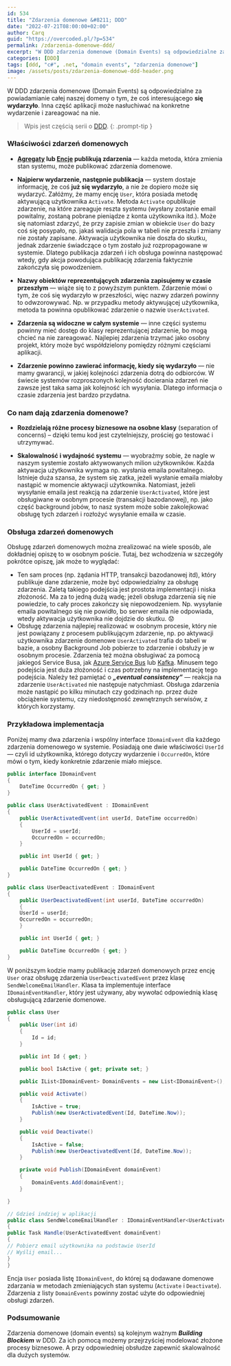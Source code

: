```yaml
---
id: 534
title: "Zdarzenia domenowe &#8211; DDD"
date: "2022-07-21T08:00:00+02:00"
author: Carq
guid: "https://overcoded.pl/?p=534"
permalink: /zdarzenia-domenowe-ddd/
excerpt: "W DDD zdarzenia domenowe (Domain Events) są odpowiedzialne za powiadamianie całej naszej domeny o tym, że coś interesującego wydarzyło się. Inna część aplikacji może nasłuchiwać na konkretne wydarzenie i zareagować na nie."
categories: [DDD]
tags: [ddd, "c#", .net, "domain events", "zdarzenia domenowe"]
image: /assets/posts/zdarzenia-domenowe-ddd-header.png
---
```


W DDD zdarzenia domenowe (Domain Events) są odpowiedzialne za powiadamianie całej naszej domeny o tym, że coś interesującego **się wydarzyło**. Inna część aplikacji może nasłuchiwać na konkretne wydarzenie i zareagować na nie.

<!-- prettier-ignore-start  -->
> Wpis jest częścią serii o [DDD](/ddd/).
{: .prompt-tip }
<!-- prettier-ignore-end  -->

### Właściwości zdarzeń domenowych

- **[Agregaty](/agregat-ddd/) lub [Encje](/encje-podstawy-ddd/) publikują zdarzenia** — każda metoda, która zmienia stan systemu, może publikować zdarzenia domenowe.

- **Najpierw wydarzenie, następnie publikacja** — system dostaje informację, że coś **już się wydarzyło**, a nie że dopiero może się wydarzyć. Załóżmy, że mamy encję `User`, która posiada metodę aktywującą użytkownika `Activate`. Metoda `Activate` opublikuje zdarzenie, na które zareaguje reszta systemu (wysłany zostanie email powitalny, zostaną pobrane pieniądze z konta użytkownika itd.). Może się natomiast zdarzyć, że przy zapisie zmian w obiekcie `User` do bazy coś się posypało, np. jakaś walidacja pola w tabeli nie przeszła i zmiany nie zostały zapisane. Aktywacja użytkownika nie doszła do skutku, jednak zdarzenie świadczące o tym zostało już rozpropagowane w systemie. Dlatego publikacja zdarzeń i ich obsługa powinna następować wtedy, gdy akcja powodująca publikację zdarzenia faktycznie zakończyła się powodzeniem.

- **Nazwy obiektów reprezentujących zdarzenia zapisujemy w czasie przeszłym** — wiąże się to z powyższym punktem. Zdarzenie mówi o tym, że coś się wydarzyło w przeszłości, więc nazwy zdarzeń powinny to odwzorowywać. Np. w przypadku metody aktywującej użytkownika, metoda ta powinna opublikować zdarzenie o nazwie `UserActivated`.

- **Zdarzenia są widoczne w całym systemie** — inne części systemu powinny mieć dostęp do klasy reprezentującej zdarzenie, bo mogą chcieć na nie zareagować. Najlepiej zdarzenia trzymać jako osobny projekt, który może być współdzielony pomiędzy różnymi częściami aplikacji.

- **Zdarzenie powinno zawierać informację, kiedy się wydarzyło** — nie mamy gwarancji, w jakiej kolejności zdarzenia dotrą do odbiorców. W świecie systemów rozproszonych kolejność docierania zdarzeń nie zawsze jest taka sama jak kolejność ich wysyłania. Dlatego informacja o czasie zdarzenia jest bardzo przydatna.

### Co nam dają zdarzenia domenowe?

- **Rozdzielają różne procesy biznesowe na osobne klasy** (separation of concerns) – dzięki temu kod jest czytelniejszy, prościej go testować i utrzymywać.

- **Skalowalność i wydajność systemu** — wyobraźmy sobie, że nagle w naszym systemie zostało aktywowanych milion użytkowników. Każda aktywacja użytkownika wymaga np. wysłania emaila powitalnego. Istnieje duża szansa, że system się zatka, jeżeli wysłanie emaila miałoby nastąpić w momencie aktywacji użytkownika. Natomiast, jeżeli wysyłanie emaila jest reakcją na zdarzenie `UserActivated`, które jest obsługiwane w osobnym procesie (transakcji bazodanowej), np. jako część background jobów, to nasz system może sobie zakolejkować obsługę tych zdarzeń i rozłożyć wysyłanie emaila w czasie.

### Obsługa zdarzeń domenowych

Obsługę zdarzeń domenowych można zrealizować na wiele sposób, ale dokładniej opiszę to w osobnym poście. Tutaj, bez wchodzenia w szczegóły pokrótce opiszę, jak może to wyglądać:

- Ten sam proces (np. żądania HTTP, transakcji bazodanowej itd), który publikuje dane zdarzenie, może być odpowiedzialny za obsługę zdarzenia. Zaletą takiego podejścia jest prostota implementacji i niska złożoność. Ma za to jedną dużą wadę; jeżeli obsługa zdarzenia się nie powiedzie, to cały proces zakończy się niepowodzeniem. Np. wysyłanie emaila powitalnego się nie powidło, bo serwer emaila nie odpowiada, wtedy aktywacja użytkownika nie dojdzie do skutku. 😟
- Obsługę zdarzenia najlepiej realizować w osobnym procesie, który nie jest powiązany z procesem publikującym zdarzenie, np. po aktywacji użytkownika zdarzenie domenowe `UserActivated` trafia do tabeli w bazie, a osobny Background Job pobierze to zdarzenie i obsłuży je w osobnym procesie. Zdarzenia też można obsługiwać za pomocą jakiegoś Service Busa, jak [Azure Service Bus](https://docs.microsoft.com/en-us/azure/service-bus-messaging/service-bus-messaging-overview) lub [Kafka](https://kafka.apache.org/). Minusem tego podejścia jest duża złożoność i czas potrzebny na implementację tego podejścia. Należy też pamiętać o **_„eventual consistency”_** — reakcja na zdarzenie `UserActivated` nie następuje natychmiast. Obsługa zdarzenia może nastąpić po kilku minutach czy godzinach np. przez duże obciążenie systemu, czy niedostępność zewnętrznych serwisów, z których korzystamy.

### Przykładowa implementacja

Poniżej mamy dwa zdarzenia i wspólny interface `IDomainEvent` dla każdego zdarzenia domenowego w systemie. Posiadają one dwie właściwości `UserId` — czyli id użytkownika, którego dotyczy wydarzenie i `OccurredOn`, które mówi o tym, kiedy konkretnie zdarzenie miało miejsce.

```csharp
public interface IDomainEvent
{
    DateTime OccurredOn { get; }
}

public class UserActivatedEvent : IDomainEvent
{
    public UserActivatedEvent(int userId, DateTime occurredOn)
    {
        UserId = userId;
        OccurredOn = occurredOn;
    }

    public int UserId { get; }

    public DateTime OccurredOn { get; }
}

public class UserDeactivatedEvent : IDomainEvent
{
    public UserDeactivatedEvent(int userId, DateTime occurredOn)
    {
    UserId = userId;
    OccurredOn = occurredOn;
    }

    public int UserId { get; }

    public DateTime OccurredOn { get; }
}
```

W poniższym kodzie mamy publikację zdarzeń domenowych przez encję `User` oraz obsługę zdarzenia `UserDeactivatedEvent` przez klasę `SendWelcomeEmailHandler`. Klasa ta implementuje interface `IDomainEventHandler`, który jest używany, aby wywołać odpowiednią klasę obsługującą zdarzenie domenowe.

```csharp
public class User
{
    public User(int id)
    {
        Id = id;
    }

    public int Id { get; }

    public bool IsActive { get; private set; }

    public IList<IDomainEvent> DomainEvents = new List<IDomainEvent>();

    public void Activate()
    {
        IsActive = true;
        Publish(new UserActivatedEvent(Id, DateTime.Now));
    }

    public void Deactivate()
    {
        IsActive = false;
        Publish(new UserDeactivatedEvent(Id, DateTime.Now));
    }

    private void Publish(IDomainEvent domainEvent)
    {
        DomainEvents.Add(domainEvent);
    }

}

// Gdzieś indziej w aplikacji
public class SendWelcomeEmailHandler : IDomainEventHandler<UserActivatedEvent>
{
public Task Handle(UserActivatedEvent domainEvent)
{
// Pobierz email użytkownika na podstawie UserId
// Wyślij email...
}
}
```

Encja `User` posiada listę `IDomainEvent`, do której są dodawane domenowe zdarzania w metodach zmieniających stan systemu (`Activate` i `Deactivate`). Zdarzenia z listy `DomainEvents` powinny zostać użyte do odpowiedniej obsługi zdarzeń.

### Podsumowanie

Zdarzenia domenowe (domain events) są kolejnym ważnym **_Building Blockiem_** w DDD. Za ich pomocą możemy przejrzyściej modelować złożone procesy biznesowe. A przy odpowiedniej obsłudze zapewnić skalowalność dla dużych systemów.
